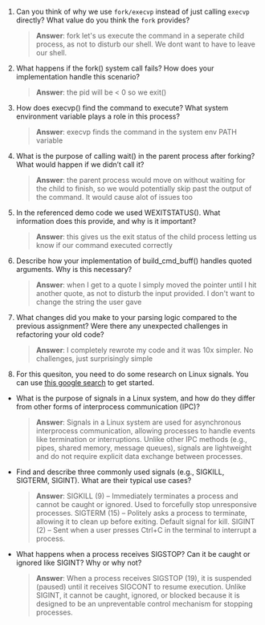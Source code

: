 1. Can you think of why we use `fork/execvp` instead of just calling `execvp` directly? What value do you think the `fork` provides?

    > **Answer**:  fork let's us execute the command in a seperate child process, as not to disturb our shell. We dont want to have to leave our shell.

2. What happens if the fork() system call fails? How does your implementation handle this scenario?

    > **Answer**:  the pid will be < 0 so we exit()

3. How does execvp() find the command to execute? What system environment variable plays a role in this process?

    > **Answer**: execvp finds the command in the system env PATH variable  

4. What is the purpose of calling wait() in the parent process after forking? What would happen if we didn’t call it?

    > **Answer**:  the parent process would move on without waiting for the child to finish, so we would potentially skip past the output of the command. It would cause alot of issues too

5. In the referenced demo code we used WEXITSTATUS(). What information does this provide, and why is it important?

    > **Answer**:  this gives us the exit status of the child process letting us know if our command executed correctly

6. Describe how your implementation of build_cmd_buff() handles quoted arguments. Why is this necessary?

    > **Answer**: when I get to a quote I simply moved the pointer until I hit another quote, as not to disturb the input provided. I don't want to change the string the user gave

7. What changes did you make to your parsing logic compared to the previous assignment? Were there any unexpected challenges in refactoring your old code?

    > **Answer**:  I completely rewrote my code and it was 10x simpler. No challenges, just surprisingly simple

8. For this quesiton, you need to do some research on Linux signals. You can use [this google search](https://www.google.com/search?q=Linux+signals+overview+site%3Aman7.org+OR+site%3Alinux.die.net+OR+site%3Atldp.org&oq=Linux+signals+overview+site%3Aman7.org+OR+site%3Alinux.die.net+OR+site%3Atldp.org&gs_lcrp=EgZjaHJvbWUyBggAEEUYOdIBBzc2MGowajeoAgCwAgA&sourceid=chrome&ie=UTF-8) to get started.

- What is the purpose of signals in a Linux system, and how do they differ from other forms of interprocess communication (IPC)?

    > **Answer**:  Signals in a Linux system are used for asynchronous interprocess communication, allowing processes to handle events like termination or interruptions. Unlike other IPC methods (e.g., pipes, shared memory, message queues), signals are lightweight and do not require explicit data exchange between processes.

- Find and describe three commonly used signals (e.g., SIGKILL, SIGTERM, SIGINT). What are their typical use cases?

    > **Answer**:  SIGKILL (9) – Immediately terminates a process and cannot be caught or ignored. Used to forcefully stop unresponsive processes.
                   SIGTERM (15) – Politely asks a process to terminate, allowing it to clean up before exiting. Default signal for kill.
                   SIGINT (2) – Sent when a user presses Ctrl+C in the terminal to interrupt a process.

- What happens when a process receives SIGSTOP? Can it be caught or ignored like SIGINT? Why or why not?

    > **Answer**:  When a process receives SIGSTOP (19), it is suspended (paused) until it receives SIGCONT to resume execution. Unlike SIGINT, it cannot be caught, ignored, or blocked because it is designed to be an unpreventable control mechanism for stopping processes.
